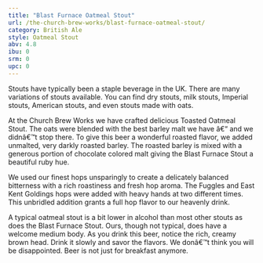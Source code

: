 ```yaml
---
title: "Blast Furnace Oatmeal Stout"
url: /the-church-brew-works/blast-furnace-oatmeal-stout/
category: British Ale
style: Oatmeal Stout
abv: 4.8
ibu: 0
srm: 0
upc: 0
---
```

Stouts have typically been a staple beverage in the UK.  There are many variations of stouts available. You can find dry stouts, milk stouts, Imperial stouts, American stouts, and even stouts made with oats.

At the Church Brew Works we have crafted delicious Toasted Oatmeal Stout.  The oats were blended with the best barley malt we have â€“ and we didnâ€™t stop there.  To give this beer a wonderful roasted flavor, we added unmalted, very darkly roasted barley.  The roasted barley is mixed with a generous portion of chocolate colored malt giving the Blast Furnace Stout a beautiful ruby hue.

We used our finest hops unsparingly to create a delicately balanced bitterness with a rich roastiness and fresh hop aroma. The Fuggles and East Kent Goldings hops were added with heavy hands at two different times.  This unbridled addition grants a full hop flavor to our heavenly drink.

A typical oatmeal stout is a bit lower in alcohol than most other stouts as does the Blast Furnace Stout.  Ours, though not typical, does have a welcome medium body.  As you drink this beer, notice the rich, creamy brown head.  Drink it slowly and savor the flavors.  We donâ€™t think you will be disappointed.  Beer is not just for breakfast anymore.
